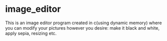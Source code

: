 # image_editor
This is an image editor program created in c(using dynamic memory) where you can modify your pictures however you desire: make it black and white, apply sepia, resizing etc.
